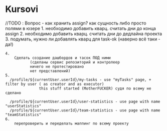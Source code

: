 # Kursovi
//TODO :
 Вопрос - как хранить assign? как сущность либо просто полями в юзере
    1. 
        необходимо добавить кварц. считать дни до конца assign
    2. 
        необходимо добавить кварц. считать дни до дедлайна проекта
    3.
        подумать, нужно ли добавлять кварц для task-ok
          (наверно всё таки - да!)

    4. 
        Сделать создание дашбордов и тасок ПОД ними
               (сделаны сервис репозиторий и контролеер
               ничего не протестировано
               нет представлений)
    5.        
      /profile/${currentUser.userId}/my-tasks - use "myTasks" page, + filter by user ( as creator and as executor)
                   this stuff started (MotherFUCKER) судя по всему не сделано

      /profile/${currentUser.userId}/user-statistics - use page with name "userStatistics"
      /profile/${currentUser.userId}/team-statistics - use page with name "teamStatistics"
    6.
        перепроверить и переделать маппинг по всему проекту
